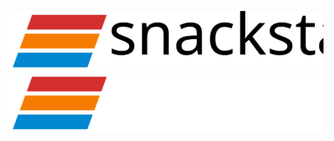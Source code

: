 <!-- # @snackstack/core [![](https://img.shields.io/npm/v/@snackstack/core?color=F50057)](https://www.npmjs.com/package/@snackstack/core) [![](https://img.shields.io/npm/dm/@snackstack/core?color=1976D2)](https://www.npmjs.com/package/@snackstack/core) [![](https://img.shields.io/npm/l/@snackstack/core?color=00C853)](https://www.npmjs.com/package/@snackstack/core)

<div style="font-size: 20px; margin-top: 30px">
  Visit the website for Documentation and Examples: <a href="https://snackstack.github.io/">https://snackstack.github.io/</a>
</div> -->

![Logo with Text](./assets/logo-text-dark.svg#gh-light-mode-only)
![Logo with Text](./assets/logo-text-light.svg#gh-dark-mode-only)
